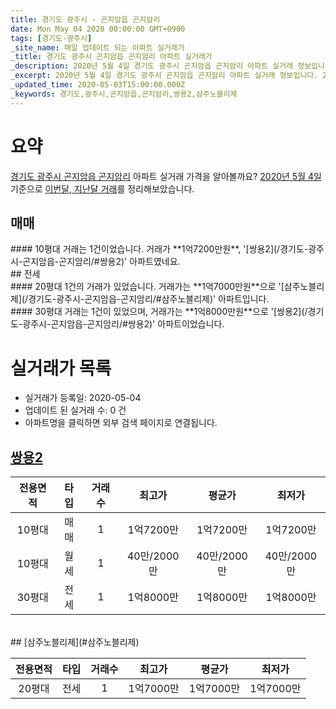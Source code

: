 ```yaml
---
title: 경기도 광주시 - 곤지암읍 곤지암리
date: Mon May 04 2020 00:00:00 GMT+0900
tags: [경기도-광주시]
_site_name: 매일 업데이트 되는 아파트 실거래가
_title: 경기도 광주시 곤지암읍 곤지암리 아파트 실거래가
_description: 2020년 5월 4일 경기도 광주시 곤지암읍 곤지암리 아파트 실거래 정보입니다. 2건 아파트 정보가 있습니다.
_excerpt: 2020년 5월 4일 경기도 광주시 곤지암읍 곤지암리 아파트 실거래 정보입니다. 2건 아파트 정보가 있습니다.
_updated_time: 2020-05-03T15:00:00.000Z
_keywords: 경기도,광주시,곤지암읍,곤지암리,쌍용2,삼주노블리제
---
```





# 요약
<ins>경기도 광주시 곤지암읍 곤지암리</ins> 아파트 실거래 가격을 알아볼까요? <ins>2020년 5월 4일</ins> 기준으로 <ins>이번달, 지난달 거래</ins>를 정리해보았습니다.

## 매매
<div class="container">
<div class="twelve columns" markdown="1">
#### 10평대
거래는 1건이었습니다. 거래가 **1억7200만원**, '[쌍용2](/경기도-광주시-곤지암읍-곤지암리/#쌍용2)' 아파트였네요.
</div>
</div>
## 전세
<div class="container">
<div class="six columns" markdown="1">
#### 20평대
1건의 거래가 있었습니다. 거래가는 **1억7000만원**으로 '[삼주노블리제](/경기도-광주시-곤지암읍-곤지암리/#삼주노블리제)' 아파트입니다.
</div>
<div class="six columns" markdown="1">
#### 30평대
거래는 1건이 있었으며, 거래가는 **1억8000만원**으로 '[쌍용2](/경기도-광주시-곤지암읍-곤지암리/#쌍용2)' 아파트이었습니다.
</div>
</div>



# 실거래가 목록
- 실거래가 등록일: 2020-05-04
- 업데이트 된 실거래 수: 0 건
- 아파트명을 클릭하면 외부 검색 페이지로 연결됩니다.

## [쌍용2](#쌍용2)

|전용면적|타입|거래수|최고가|평균가|최저가|
|:---:|:---:|:---:|:---:|:---:|:---:|
|10평대|<span class="deal-type-1">매매</span>|1|1억7200만|1억7200만|1억7200만|
|10평대|<span class="deal-type-3">월세</span>|1|40만/2000만|40만/2000만|40만/2000만|
|30평대|<span class="deal-type-2">전세</span>|1|1억8000만|1억8000만|1억8000만|

<br/>
## [삼주노블리제](#삼주노블리제)

|전용면적|타입|거래수|최고가|평균가|최저가|
|:---:|:---:|:---:|:---:|:---:|:---:|
|20평대|<span class="deal-type-2">전세</span>|1|1억7000만|1억7000만|1억7000만|

<br/>



